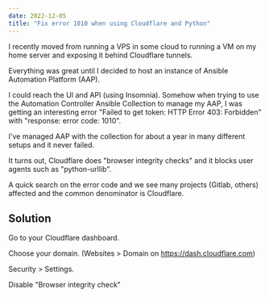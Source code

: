 ```yaml
---
date: 2022-12-05
title: "Fix error 1010 when using Cloudflare and Python"
---
```


I recently moved from running a VPS in some cloud to running a VM on my home server and exposing it behind Cloudflare tunnels.

Everything was great until I decided to host an instance of Ansible Automation Platform (AAP).

I could reach the UI and API (using Insomnia). Somehow when trying to use the Automation Controller Ansible Collection to manage my AAP, I was getting an interesting error "Failed to get token: HTTP Error 403: Forbidden" with "response: error code: 1010".

I've managed AAP with the collection for about a year in many different setups and it never failed.

It turns out, Cloudflare does "browser integrity checks" and it blocks user agents such as "python-urllib".

A quick search on the error code and we see many projects (Gitlab, others) affected and the common denominator is Cloudflare.

## Solution

Go to your Cloudflare dashboard.

Choose your domain. (Websites > Domain on https://dash.cloudflare.com)

Security > Settings.

Disable "Browser integrity check"